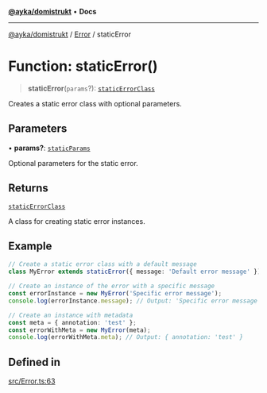 [**@ayka/domistrukt**](../../../README.md) • **Docs**

***

[@ayka/domistrukt](../../../globals.md) / [Error](../README.md) / staticError

# Function: staticError()

> **staticError**(`params`?): [`staticErrorClass`](../type-aliases/staticErrorClass.md)

Creates a static error class with optional parameters.

## Parameters

• **params?**: [`staticParams`](../type-aliases/staticParams.md)

Optional parameters for the static error.

## Returns

[`staticErrorClass`](../type-aliases/staticErrorClass.md)

A class for creating static error instances.

## Example

```ts
// Create a static error class with a default message
class MyError extends staticError({ message: 'Default error message' }) {}

// Create an instance of the error with a specific message
const errorInstance = new MyError('Specific error message');
console.log(errorInstance.message); // Output: 'Specific error message'

// Create an instance with metadata
const meta = { annotation: 'test' };
const errorWithMeta = new MyError(meta);
console.log(errorWithMeta.meta); // Output: { annotation: 'test' }
```

## Defined in

[src/Error.ts:63](https://github.com/AndreyMork/domistrukt/blob/f762a0db7b22ee8086aa8c6327967c318f1b8b4e/src/Error.ts#L63)
